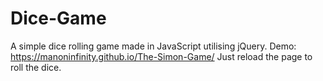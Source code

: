 # Dice-Game
A simple dice rolling game made in JavaScript utilising jQuery.
Demo: https://manoninfinity.github.io/The-Simon-Game/
Just reload the page to roll the dice.
